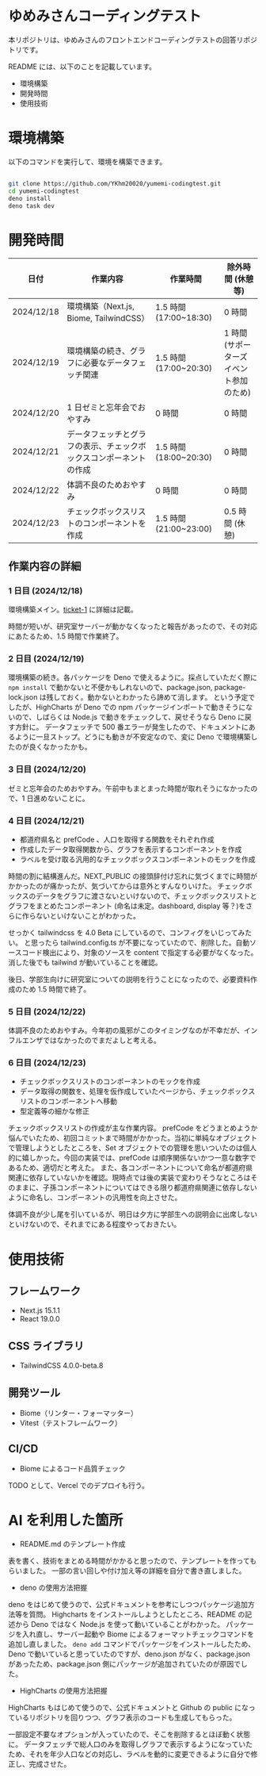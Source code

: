 # ゆめみさんコーディングテスト

本リポジトリは、ゆめみさんのフロントエンドコーディングテストの回答リポジトリです。

README には、以下のことを記載しています。

- 環境構築
- 開発時間
- 使用技術

# 環境構築

以下のコマンドを実行して、環境を構築できます。

```bash

git clone https://github.com/YKhm20020/yumemi-codingtest.git
cd yumemi-codingtest
deno install
deno task dev

```

# 開発時間

| 日付       | 作業内容                                                           | 作業時間               | 除外時間 (休憩等)                       |
| ---------- | ------------------------------------------------------------------ | ---------------------- | --------------------------------------- |
| 2024/12/18 | 環境構築（Next.js, Biome, TailwindCSS）                            | 1.5 時間 (17:00~18:30) | 0 時間                                  |
| 2024/12/19 | 環境構築の続き、グラフに必要なデータフェッチ関連                   | 1.5 時間 (17:00~20:30) | 1 時間 (サポーターズイベント参加のため) |
| 2024/12/20 | 1 日ゼミと忘年会でおやすみ                                         | 0 時間                 | 0 時間                                  |
| 2024/12/21 | データフェッチとグラフの表示、チェックボックスコンポーネントの作成 | 1.5 時間 (18:00~20:30) | 0 時間                                  |
| 2024/12/22 | 体調不良のためおやすみ                                             | 0 時間                 | 0 時間                                  |
| 2024/12/23 | チェックボックスリストのコンポーネントを作成                       | 1.5 時間 (21:00~23:00) | 0.5 時間 (休憩)                         |

## 作業内容の詳細

### 1 日目 (2024/12/18)

環境構築メイン。[ticket-1](https://github.com/YKhm20020/yumemi-codingtest/pull/2) に詳細は記載。

時間が短いが、研究室サーバーが動かなくなったと報告があったので、その対応にあたるため、1.5 時間で作業終了。

### 2 日目 (2024/12/19)

環境構築の続き。各パッケージを Deno で使えるように。採点していただく際に `npm install` で動かないと不便かもしれないので、package.json, package-lock.json は残しておく。動かないとわかったら諦めて消します。
という予定でしたが、HighCharts が Deno での npm パッケージインポートで動きそうにないので、しばらくは Node.js で動きをチェックして、戻せそうなら Deno に戻す方針に。
データフェッチで 500 番エラーが発生したので、ドキュメントにあるように一旦ストップ。どうにも動きが不安定なので、変に Deno で環境構築したのが良くなかったかも。

### 3 日目 (2024/12/20)

ゼミと忘年会のためおやすみ。午前中もまとまった時間が取れそうになかったので、1 日進めないことに。

### 4 日目 (2024/12/21)

- 都道府県名と prefCode 、人口を取得する関数をそれぞれ作成
- 作成したデータ取得関数から、グラフを表示するコンポーネントを作成
- ラベルを受け取る汎用的なチェックボックスコンポーネントのモックを作成

時間の割に結構進んだ。NEXT_PUBLIC の接頭辞付け忘れに気づくまでに時間がかかったのが痛かったが、気づいてからは意外とすんなりいけた。
チェックボックスのデータをグラフに渡さないといけないので、チェックボックスリストとグラフをまとめたコンポーネント (命名は未定。dashboard, display 等？)をさらに作らないといけないことがわかった。

せっかく tailwindcss を 4.0 Beta にしているので、コンフィグをいじってみたい。
と思ったら tailwind.config.ts が不要になっていたので、削除した。自動ソースコード検出により、対象のソースを content で指定する必要がなくなった。消した後でも tailwind が動いていることを確認。

後日、学部生向けに研究室についての説明を行うことになったので、必要資料作成のため 1.5 時間で終了。

### 5 日目 (2024/12/22)

体調不良のためおやすみ。今年初の風邪がこのタイミングなのが不幸だが、インフルエンザではなかったのでまだよしと考える。

### 6 日目 (2024/12/23)

- チェックボックスリストのコンポーネントのモックを作成
- データ取得の関数を、処理を仮作成していたページから、チェックボックスリストのコンポーネントへ移動
- 型定義等の細かな修正

チェックボックスリストの作成が主な作業内容。
prefCode をどうまとめようか悩んでいたため、初回コミットまで時間がかかった。当初に単純なオブジェクトで管理しようとしたところを、Set オブジェクトでの管理を思いついたのは個人的に嬉しかった。今回の実装では、prefCode は順序関係ないかつ一意な数字であるため、適切だと考えた。
また、各コンポーネントについて命名が都道府県関連に依存していないかを確認。現時点では後の実装で変わりそうなところはそのままに、子孫コンポーネントについてはできる限り都道府県関連に依存しないように命名し、コンポーネントの汎用性を向上させた。

体調不良が少し尾を引いているが、明日は夕方に学部生への説明会に出席しないといけないので、それまでにある程度やっておきたい。

# 使用技術

## フレームワーク

- Next.js 15.1.1
- React 19.0.0

## CSS ライブラリ

- TailwindCSS 4.0.0-beta.8

## 開発ツール

- Biome（リンター・フォーマッター）
- Vitest（テストフレームワーク）

## CI/CD

- Biome によるコード品質チェック

TODO として、Vercel でのデプロイも行う。

# AI を利用した箇所

- README.md のテンプレート作成

表を書く、技術をまとめる時間がかかると思ったので、テンプレートを作ってもらいました。
一部の言い回しや付け加え等の詳細を自分で書き直しました。

- deno の使用方法把握

deno をはじめて使うので、公式ドキュメントを参考にしつつパッケージ追加方法等を質問。
Highcharts をインストールしようとしたところ、README の記述から Deno ではなく Node.js を使って動いていることがわかった。
パッケージを入れ直し、サーバー起動や Biome によるフォーマットチェックコマンドを追加し直しました。
`deno add` コマンドでパッケージをインストールしたため、Deno で動いていると思っていたのですが、deno.json がなく、package.json があったため、package.json 側にパッケージが追加されていたのが原因でした。

- HighCharts の使用方法把握

HighCharts もはじめて使うので、公式ドキュメントと Github の public になっているリポジトリを回りつつ、グラフ表示のコードも生成してもらった。

一部設定不要なオプションが入っていたので、そこを削除するとほぼ動く状態に。
データフェッチで総人口のみを取得しグラフで表示するようになっていたため、それを年少人口などの対応し、ラベルを動的に変更できるように自分で修正し、完成させた。
